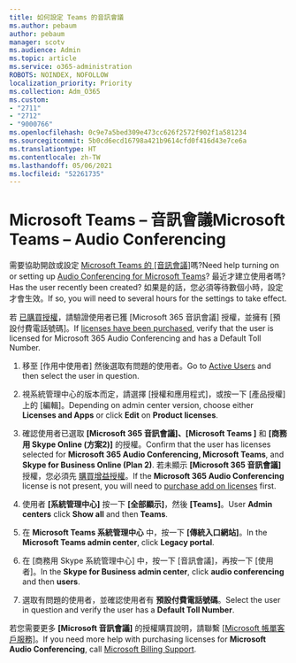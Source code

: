 ```yaml
---
title: 如何設定 Teams 的音訊會議
ms.author: pebaum
author: pebaum
manager: scotv
ms.audience: Admin
ms.topic: article
ms.service: o365-administration
ROBOTS: NOINDEX, NOFOLLOW
localization_priority: Priority
ms.collection: Adm_O365
ms.custom:
- "2711"
- "2712"
- "9000766"
ms.openlocfilehash: 0c9e7a5bed309e473cc626f2572f902f1a581234
ms.sourcegitcommit: 5b0cd6ecd16798a421b9614cfd0f416d43e7ce6a
ms.translationtype: HT
ms.contentlocale: zh-TW
ms.lasthandoff: 05/06/2021
ms.locfileid: "52261735"
---
```

# <a name="microsoft-teams--audio-conferencing"></a><span data-ttu-id="6ca4a-102">Microsoft Teams – 音訊會議</span><span class="sxs-lookup"><span data-stu-id="6ca4a-102">Microsoft Teams – Audio Conferencing</span></span>

<span data-ttu-id="6ca4a-103">需要協助開啟或設定 [Microsoft Teams 的 [音訊會議]](https://docs.microsoft.com/microsoftteams/set-up-audio-conferencing-in-teams)嗎?</span><span class="sxs-lookup"><span data-stu-id="6ca4a-103">Need help turning on or setting up [Audio Conferencing for Microsoft Teams](https://docs.microsoft.com/microsoftteams/set-up-audio-conferencing-in-teams)?</span></span>  <span data-ttu-id="6ca4a-104">最近才建立使用者嗎?</span><span class="sxs-lookup"><span data-stu-id="6ca4a-104">Has the user recently been created?</span></span> <span data-ttu-id="6ca4a-105">如果是的話，您必須等待數個小時，設定才會生效。</span><span class="sxs-lookup"><span data-stu-id="6ca4a-105">If so, you will need to several hours for the settings to take effect.</span></span>

<span data-ttu-id="6ca4a-106">若 [已購買授權](https://docs.microsoft.com/microsoftteams/set-up-audio-conferencing-in-teams#step-2-get-and-assign-licenses)，請驗證使用者已獲 [Microsoft 365 音訊會議] 授權，並擁有 [預設付費電話號碼]。</span><span class="sxs-lookup"><span data-stu-id="6ca4a-106">If [licenses have been purchased](https://docs.microsoft.com/microsoftteams/set-up-audio-conferencing-in-teams#step-2-get-and-assign-licenses), verify that the user is licensed for Microsoft 365 Audio Conferencing and has a Default Toll Number.</span></span>

1. <span data-ttu-id="6ca4a-107">移至 [作用中使用者][](https://admin.microsoft.com/Adminportal/Home?source=applauncher#/users) 然後選取有問題的使用者。</span><span class="sxs-lookup"><span data-stu-id="6ca4a-107">Go to [Active Users](https://admin.microsoft.com/Adminportal/Home?source=applauncher#/users) and then select the user in question.</span></span>

2. <span data-ttu-id="6ca4a-108">視系統管理中心的版本而定，請選擇 [授權和應用程式]，或按一下 [產品授權] 上的 [編輯]。</span><span class="sxs-lookup"><span data-stu-id="6ca4a-108">Depending on admin center version, choose either **Licenses and Apps** or click **Edit** on **Product licenses**.</span></span>

3. <span data-ttu-id="6ca4a-109">確認使用者已選取 **[Microsoft 365 音訊會議]、[Microsoft Teams ]** 和 **[商務用 Skype Online (方案2)]** 的授權。</span><span class="sxs-lookup"><span data-stu-id="6ca4a-109">Confirm that the user has licenses selected for **Microsoft 365 Audio Conferencing, Microsoft Teams**, and **Skype for Business Online (Plan 2)**.</span></span> <span data-ttu-id="6ca4a-110">若未顯示 **[Microsoft 365 音訊會議]** 授權，您必須先 [購買增益授權](https://docs.microsoft.com/microsoftteams/teams-add-on-licensing/microsoft-teams-add-on-licensing?tabs=small-business)。</span><span class="sxs-lookup"><span data-stu-id="6ca4a-110">If the **Microsoft 365 Audio Conferencing** license is not present, you will need to [purchase add on licenses](https://docs.microsoft.com/microsoftteams/teams-add-on-licensing/microsoft-teams-add-on-licensing?tabs=small-business) first.</span></span>

4. <span data-ttu-id="6ca4a-111">使用者 **[系統管理中心]** 按一下 **[全部顯示]**，然後 **[Teams]**。</span><span class="sxs-lookup"><span data-stu-id="6ca4a-111">User **Admin centers** click **Show all** and then **Teams**.</span></span>

5. <span data-ttu-id="6ca4a-112">在 **Microsoft Teams 系統管理中心** 中，按一下 **[傳統入口網站]**。</span><span class="sxs-lookup"><span data-stu-id="6ca4a-112">In the **Microsoft Teams admin center**, click **Legacy portal**.</span></span>

6. <span data-ttu-id="6ca4a-113">在 [商務用 Skype 系統管理中心] 中，按一下 [音訊會議]，再按一下 [使用者]。</span><span class="sxs-lookup"><span data-stu-id="6ca4a-113">In the **Skype for Business admin center**, click **audio conferencing** and then **users**.</span></span>

7. <span data-ttu-id="6ca4a-114">選取有問題的使用者，並確認使用者有 **預設付費電話號碼**。</span><span class="sxs-lookup"><span data-stu-id="6ca4a-114">Select the user in question and verify the user has a **Default Toll Number**.</span></span>

<span data-ttu-id="6ca4a-115">若您需要更多 **[Microsoft 音訊會議]** 的授權購買說明，請聯繫 [[Microsoft 帳單客戶服務]](/microsoft-365/admin/contact-support-for-business-products?view=o365-worldwide#phone-support)。</span><span class="sxs-lookup"><span data-stu-id="6ca4a-115">If you need more help with purchasing licenses for **Microsoft Audio Conferencing**, call [Microsoft Billing Support](/microsoft-365/admin/contact-support-for-business-products?view=o365-worldwide#phone-support).</span></span>
